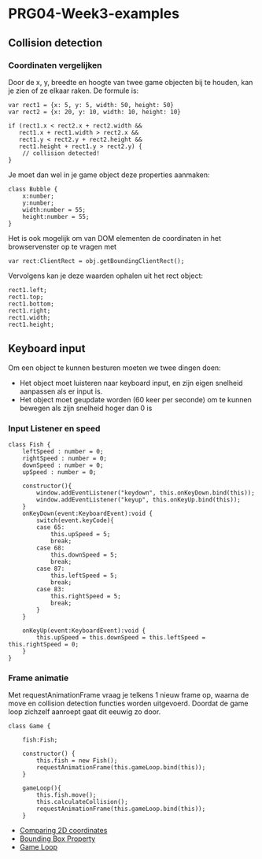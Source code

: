 # PRG04-Week3-examples

## Collision detection

### Coordinaten vergelijken

Door de x, y, breedte en hoogte van twee game objecten bij te houden, kan je zien of ze elkaar raken.
De formule is:

```
var rect1 = {x: 5, y: 5, width: 50, height: 50}
var rect2 = {x: 20, y: 10, width: 10, height: 10}

if (rect1.x < rect2.x + rect2.width &&
   rect1.x + rect1.width > rect2.x &&
   rect1.y < rect2.y + rect2.height &&
   rect1.height + rect1.y > rect2.y) {
    // collision detected!
}
```

Je moet dan wel in je game object deze properties aanmaken:
```
class Bubble {
    x:number;
    y:number;
    width:number = 55;
    height:number = 55;
}
```

Het is ook mogelijk om van DOM elementen de coordinaten in het browservenster op te vragen met 
```
var rect:ClientRect = obj.getBoundingClientRect();
```

Vervolgens kan je deze waarden ophalen uit het rect object:
```
rect1.left;
rect1.top;
rect1.bottom;
rect1.right;
rect1.width;
rect1.height;
```

## Keyboard input

Om een object te kunnen besturen moeten we twee dingen doen:
- Het object moet luisteren naar keyboard input, en zijn eigen snelheid aanpassen als er input is.
- Het object moet geupdate worden (60 keer per seconde) om te kunnen bewegen als zijn snelheid hoger dan 0 is

### Input Listener en speed

```
class Fish {
    leftSpeed : number = 0;
    rightSpeed : number = 0;
    downSpeed : number = 0;
    upSpeed : number = 0;

    constructor(){
        window.addEventListener("keydown", this.onKeyDown.bind(this));
        window.addEventListener("keyup", this.onKeyUp.bind(this));
    }
    onKeyDown(event:KeyboardEvent):void {
        switch(event.keyCode){
        case 65:
            this.upSpeed = 5;
            break;
        case 68:
            this.downSpeed = 5;
            break;
        case 87:
            this.leftSpeed = 5;
            break;
        case 83:
            this.rightSpeed = 5;
            break;
        }
    }
    
    onKeyUp(event:KeyboardEvent):void {
        this.upSpeed = this.downSpeed = this.leftSpeed = this.rightSpeed = 0;
    }
}
```

### Frame animatie

Met requestAnimationFrame vraag je telkens 1 nieuw frame op, waarna de move en collision detection functies worden uitgevoerd. Doordat de game loop zichzelf aanroept gaat dit eeuwig zo door.

```
class Game {

    fish:Fish;

    constructor() {
        this.fish = new Fish();     
        requestAnimationFrame(this.gameLoop.bind(this));
    }

    gameLoop(){
        this.fish.move();
        this.calculateCollision();
        requestAnimationFrame(this.gameLoop.bind(this));
    }
```

- [Comparing 2D coordinates](https://developer.mozilla.org/en-US/docs/Games/Techniques/2D_collision_detection)
- [Bounding Box Property](https://developer.mozilla.org/en/docs/Web/API/Element/getBoundingClientRect)
- [Game Loop](https://developer.mozilla.org/en-US/docs/Web/API/window/requestAnimationFrame)
